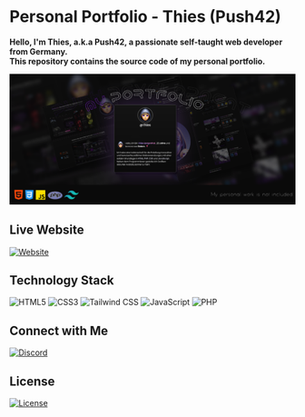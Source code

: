 # Personal Portfolio - Thies (Push42)

**Hello, I'm Thies, a.k.a Push42, a passionate self-taught web developer from Germany.** </br>
**This repository contains the source code of my personal portfolio.**

![Portfolio Banner](./src/assets/portfolio_screen01.png)

## Live Website
[![Website](https://img.shields.io/website?down_color=lightgrey&down_message=offline&up_color=green&up_message=online&url=https%3A%2F%2Fthiesbergenthal.de)](https://thiesbergenthal.de)

## Technology Stack

![HTML5](https://img.shields.io/badge/HTML5-E34F26?style=for-the-badge&logo=html5&logoColor=white)
![CSS3](https://img.shields.io/badge/CSS3-1572B6?style=for-the-badge&logo=css3&logoColor=white)
![Tailwind CSS](https://img.shields.io/badge/Tailwind_CSS-38B2AC?style=for-the-badge&logo=tailwind-css&logoColor=white)
![JavaScript](https://img.shields.io/badge/JavaScript-F7DF1E?style=for-the-badge&logo=javascript&logoColor=black)
![PHP](https://img.shields.io/badge/PHP-777BB4?style=for-the-badge&logo=php&logoColor=white)


## Connect with Me

[![Discord](https://img.shields.io/badge/Discord-push.42-blue?style=flat-square&logo=discord)](https://discord.com/users/265908049707925504)

## License
[![License](https://img.shields.io/badge/license-MIT-green?style=flat-square)](LICENSE)
